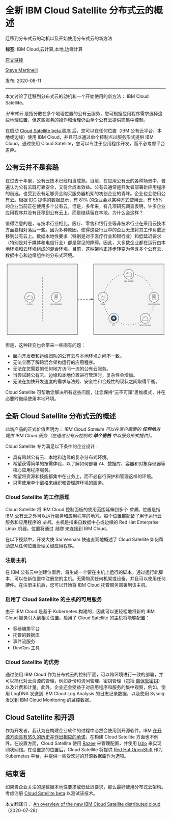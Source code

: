 # 全新 IBM Cloud Satellite 分布式云的概述
迁移到分布式云的动机以及开始使用分布式云的新方法

**标签:** IBM Cloud,云计算,本地,边缘计算

[原文链接](https://developer.ibm.com/zh/articles/overview-of-the-new-ibm-cloud-satellite-distributed-cloud/)

[Steve Martinelli](https://developer.ibm.com/zh/profiles/stevemar)

发布: 2020-08-11

* * *

本文讨论了迁移到分布式云的动机和一个开始使用的新方法： IBM Cloud Satellite。

_分布式云_ 是指分散在多个地理位置的公有云服务，您可根据应用程序需求选择这些地理位置，但这些服务的操作和治理仍由单个公有云提供商集中控制。

在启动 [Cloud Satellite beta 程序](https://cloud.ibm.com/satellite?cm_sp=ibmdev-_-developer-articles-_-cloudreg) 后，您可以在任何位置（IBM 公有云平台、本地或边缘）使用 IBM Cloud，并且可以通过单个控制点以服务形式提供 IBM Cloud。通过使用 Cloud Satellite，您可以专注于应用程序开发，而不必考虑平台差异。

## 公有云并不是套路

在过去十年里，公有云技术已经相当成熟。目前，在应用公有云的各种场景中，普遍认为公有云既可靠安全，又符合成本效益。公有云通常是开发者部署新应用程序的首选，也受到没有足够资金购买服务器机架的初创企业的青睐。企业也会使用公有云。根据 [IDG](https://www.idg.com/tools-for-marketers/2020-cloud-computing-study/) 提供的数据显示，有 81% 的企业会以某种方式使用云，有 55% 的企业当前正在使用多个公有云。但是，多年来，有几项研究调查表明，许多企业应用程序并没有迁移到公有云上，而是继续留在本地。为什么会这样？

值得注意的是，与技术行业相比，医疗、零售和银行业等非技术行业在采用云技术方面要相对落后一些。因为多种原因，使得这些行业中的企业无法将其工作负载迁移到公有云上。数据本地性要求（特别是对于医疗行业和银行业）和低延迟要求（特别是对于媒体和电信行业）都是常见的障碍。因此，大多数企业都在运行由本地环境和云环境组成的混合环境。目前，这种架构正逐步转变为包含多个公有云、数据中心和边缘组件的分布式环境。

![过去和现在的混合环境组合的直观比较，其中一侧显示的是云和本地，另一侧显示的是多云、本地、IBM Cloud、边缘和物联网。](../ibm_articles_img/overview-of-the-new-ibm-cloud-satellite-distributed-cloud_images_hybrid-past-present.png)

但是，这种转变也会带来一些固有问题：

- 面向开发者和运维团队的公有云与本地环境之间不一致。
- 无法全面了解跨混合架构运行的应用程序。
- 无法在您需要的任何地方访问一流的公有云服务。
- 当尝试跨公有云、边缘和本地位置进行管理时，复杂性会增加。
- 无法在加快开发速度的需求与法规、安全性和合规性的现状之间取得平衡。

Cloud Satellite 可帮助您解决所有这些问题，让您保持“云不可知”思维模式，并在必要时继续使用本地环境。

## 全新 Cloud Satellite 分布式云的概述

此新产品的正式价值声明为： _IBM Cloud Satellite 可以在客户需要的 **任何地方** 提供 IBM Cloud 服务（在通过公有云控制的 **单个窗格** 中以服务形式提供）。_

Cloud Satellite 专为满足以下条件的企业设计：

- 具有跨越公有云、本地和边缘的复杂分布式环境。
- 希望获得简单的按需体验，以了解如何部署 AI、数据库、容器和对象存储器等核心应用程序服务。
- 希望将资源和技能都集中在业务上，而不必自行保护和管理这样的环境。
- 只需使用单个窗格来组织和管理跨环境的服务。

### Cloud Satellite 的工作原理

Cloud Satellite 将 IBM Cloud 控制面板的使用范围延伸到多个 _位置_。位置是指 IBM 公有云之外可以运行服务和应用程序的地方。每个位置都配备了用于运行云服务和应用程序的 _主机_。主机是指来自数据中心或边缘的 Red Hat Enterprise Linux 机器。位置将通过 _链路_ 来连接到 IBM Cloud。

在以下视频中，开发大使 Sai Vennam 快速直观地概述了 Cloud Satellite 如何帮助您从任何位置管理关键应用程序。

### 注册主机

在 IBM 公有云中创建位置后，将生成一个要在主机上运行的脚本。通过运行此脚本，可以在新位置中注册您的主机。无需购买任何机架或设备，并且可以使用任何硬件。在注册主机后，您可以开始将 IBM Cloud 托管服务部署到该主机。

### 启用了 Cloud Satellite 的主机的可用服务

由于 IBM Cloud 是基于 Kubernetes 构建的，因此可以更轻松地将新的 IBM Cloud 服务引入到相关位置。启用了 Cloud Satellite 的主机将能够配置：

- 容器编排平台
- 托管的数据库
- 事件流服务
- DevOps 工具

### Cloud Satellite 的优势

通过使用 IBM Cloud 作为分布式云的控制平面，可以跨环境进行一致的部署，并可以简化对云资源的管理，例如身份和访问管理、密钥管理（包括 [自保管密钥](https://www.ibm.com/cloud/blog/announcements/keep-your-own-key-for-kubernetes-apps-with-highly-sensitive-data)）以及计费和计量。此外，企业还会受益于对应用程序和服务的集中观察，例如，使用 LogDNA 发送到 IBM Cloud Log Analysis 的日志记录数据，以及使用 Sysdig 发送到 IBM Cloud Monitoring 的监控数据。

## Cloud Satellite 和开源

作为开发者，我认为在构建企业软件的过程中必然会使用到开源软件。IBM [在开源方面具有悠久的历史并作出相应的承诺](https://www.ibm.com/opensource/story)，在构建 Cloud Satellite 方面也不例外。在设置方面，Cloud Satellite 使用 [Razee](https://razee.io/) 来管理配置，并使用 [Istio](https://www.ibm.com/cloud/istio) 来实现网状网络。在设置您的位置后，Cloud Satellite 将提供 [Red Hat OpenShift](https://www.ibm.com/cloud/openshift) 作为 Kubernetes 平台，并提供一些受欢迎的开源数据库作为选项。

## 结束语

如果贵企业关注的是数据本地性要求或低延迟要求，那么最好使用分布式云架构。考虑注册 [Cloud Satellite beta](https://cloud.ibm.com/satellite?cm_sp=ibmdev-_-developer-articles-_-cloudreg) 以测试该技术。

本文翻译自： [An overview of the new IBM Cloud Satellite distributed cloud](https://developer.ibm.com/articles/overview-of-the-new-ibm-cloud-satellite-distributed-cloud/)（2020-07-28）
